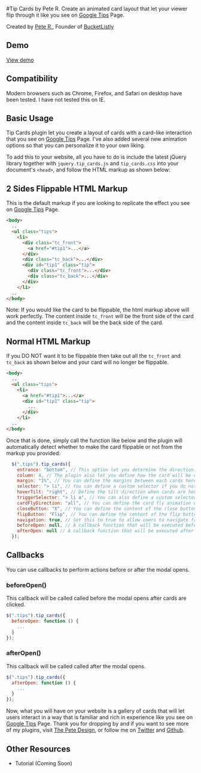 #Tip Cards by Pete R.
Create an animated card layout that let your viewer flip through it like you see on [Google Tips](https://www.google.com/get/googletips/) Page.

Created by [Pete R.](http://www.thepetedesign.com), Founder of [BucketListly](http://www.bucketlistly.com)


## Demo
[View demo](http://peachananr.github.io/tip_cards/Demo/demo.html)

## Compatibility
Modern browsers such as Chrome, Firefox, and Safari on  desktop have been tested. I have not tested this on IE.

## Basic Usage
Tip Cards plugin let you create a layout of cards with a card-like interaction that you see on [Google Tips](https://www.google.com/get/googletips/) Page. I've also added several new animation options so that you can personalize it to your own liking.

To add this to your website, all you have to do is include the latest jQuery library together with `jquery.tip_cards.js` and `tip_cards.css` into your document's `<head>`, and follow the HTML markup as shown below:

## 2 Sides Flippable HTML Markup

This is the default markup if you are looking to replicate the effect you see on [Google Tips](https://www.google.com/get/googletips/) Page.
  
````html  
<body>
  ..
  <ul class="tips">
    <li>
      <div class="tc_front">
      	<a href="#tip1">...</a>
      </div>
      <div class="tc_back">...</div>
      <div id="tip1" class="tip">
        <div class="tc_front">...</div>
        <div class="tc_back">...</div>
      </div>
    </li>
  ..
</body>
````

Note: If you would like the card to be flippable, the html markup above will work perfectly. The content inside `tc_front` will be the front side of the card and the content inside `tc_back` will be the back side of the card. 

## Normal HTML Markup

If you DO NOT want it to be flippable then take out all the `tc_front` and `tc_back` as shown below and your card will no longer be flippable.

````html  
<body>
  ..
  <ul class="tips">
    <li>
      <a href="#tip1">...</a>
      <div id="tip1" class="tip">
        ...
      </div>
    </li>
  ..
</body>
````

Once that is done, simply call the function like below and the plugin will automatically detect whether to make the card flippable or not from the markup you provided:

````javascript
  $(".tips").tip_cards({
    entrance: "bottom", // This option let you determine the direction of the fly in entrance animation when all the cards appears. Available options are "bottom", "left", "right", and "top". The default value is "bottom".
    column: 4, // The plugin also let you define how the card will be displayed and aligned. You can set the column of cards here. The default value is 4. 
    margin: "1%", // You can define the margins between each cards here. Percentage is currently support at this point. The default is "1%".
    selector: "> li", // You can define a custom selector if you do not want to use ul and li tags. This option accepts the normal CSS selector. The default value is "> li" 
    hoverTilt: "right", // Define the tilt direction when cards are hovered here. Available options are "right", "left", "up", and "down". The default value is "right".
    triggerSelector: "> li a", // You can also define a custom selector for the trigger button here. The default value is "> li a" which will use the link inside a list as a trigger to activate the card. 
    cardFlyDirection: "all", // You can define the card fly animation when the modal appears here. Available options are "all", "top", "bottom", "left", and "right". The default value is "all" which will have the cards fly in from all direction and stack up under the opened modal
    closeButton: "X", // You can define the content of the close button here. Change this to false to prevent the plugin from automatically generating the close button. The default string is "X".
    flipButton: "Flip", // You can define the content of the flip button here. Change this to false to prevent the plugin from automatically generating the flip button. The default string is "Flip".
    navigation: true, // Set this to true to allow users to navigate from one card to another when modal is opened. Change it to false to disable it. The default value is true.
    beforeOpen: null, // A callback function that will be executed before the modal opens.
    afterOpen: null // A callback function that will be executed after the modal opens.
  });
````


## Callbacks

You can use callbacks to perform actions before or after the modal opens.

### beforeOpen()

This callback will be called called before the modal opens after cards are clicked.

````javascript
$(".tips").tip_cards({
  beforeOpen: function () {
    ...
  }
});
````

### afterOpen()

This callback will be called called after the modal opens.

````javascript
$(".tips").tip_cards({
  afterOpen: function () {
    ...
  }
});
````

Now, what you will have on your website is a gallery of cards that will let users interact in a way that is familiar and rich in experience like you see on [Google Tips](https://www.google.com/get/googletips/) Page. Thank you for dropping by and if you want to see more of my plugins, visit [The Pete Design](http://www.thepetedesign.com/#design), or follow me on [Twitter](http://www.twitter.com/peachananr) and [Github](http://www.github.com/peachananr).

## Other Resources
- Tutorial (Coming Soon)
